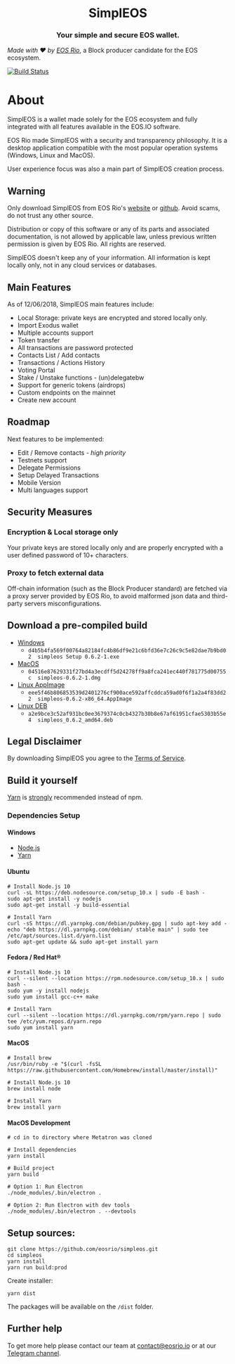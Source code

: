 <h1 align="center">
  <br>
  SimplEOS
  <br>
</h1>
<h3 align="center">
Your simple and secure EOS wallet.
</h3>

*Made with :hearts: by [EOS Rio](https://eosrio.io/)*, a Block producer candidate for the EOS ecosystem.

[![Build Status](https://travis-ci.com/eosrio/simpleos.svg?branch=master)](https://travis-ci.com/eosrio/simpleos)

# About

SimplEOS is a wallet made solely for the EOS ecosystem and fully integrated with all features available in the EOS.IO software.
 
EOS Rio made SimplEOS with a security and transparency philosophy. It is a desktop application compatible with the most popular operation systems (Windows, Linux and MacOS).

User experience focus was also a main part of SimplEOS creation process.  

## Warning

Only download SimplEOS from EOS Rio's [website](https://eosrio.io/simpleos/) or [github](https://github.com/eosrio/simpleos). Avoid scams, do not trust any other source.

Distribution or copy of this software or any of its parts and associated documentation, is not allowed by applicable law, unless previous written permission is given by EOS Rio. All rights are reserved.

SimplEOS doesn't keep any of your information. All information is kept locally only, not in any cloud services or databases.

## Main Features
As of 12/06/2018, SimplEOS main features include:

- Local Storage: private keys are encrypted and stored locally only.
- Import Exodus wallet
- Multiple accounts support
- Token transfer
- All transactions are password protected
- Contacts List / Add contacts
- Transactions / Actions History
- Voting Portal
- Stake / Unstake functions - (un)delegatebw
- Support for generic tokens (airdrops)
- Custom endpoints on the mainnet
- Create new account

## Roadmap

Next features to be implemented:
- Edit / Remove contacts *- high priority*
- Testnets support
- Delegate Permissions
- Setup Delayed Transactions
- Mobile Version
- Multi languages support

## Security Measures
### Encryption & Local storage only
Your private keys are stored locally only and are properly encrypted with a user defined password of 10+ characters.

### Proxy to fetch external data
Off-chain information (such as the Block Producer standard) are fetched via a proxy server provided by EOS Rio, to avoid malformed json data and third-party servers misconfigurations. 

## Download a pre-compiled build
- [Windows](https://github.com/eosrio/simpleos/releases/download/v0.6.2-1/simpleos.Setup.0.6.2-1.exe)
  - `d4b5b4fa569f00764a82184fc4b86df9e21c6bfd36e7c26c9c5e82dae7b9bd02  simpleos Setup 0.6.2-1.exe`
- [MacOS](https://github.com/eosrio/simpleos/releases/download/v0.6.2-1/simpleos-0.6.2-1.dmg)
  - `04516e87629331f27bd4a3ecdff5d24278ff9a8fca241ec440f781775d00755c  simpleos-0.6.2-1.dmg`
- [Linux AppImage](https://github.com/eosrio/simpleos/releases/download/v0.6.2/simpleos-0.6.2-x86_64.AppImage)
  - `eee5f46b806853539d2401276cf900ace592affcddca59ad0f6f1a2a4f83dd22  simpleos-0.6.2-x86_64.AppImage`
- [Linux DEB](https://github.com/eosrio/simpleos/releases/download/v0.6.2/simpleos_0.6.2_amd64.deb)
  - `a2e9bce3c52af931bc0ee3679374c0cb4327b30b8e67af61951cfae5303b55e4  simpleos_0.6.2_amd64.deb`

## Legal Disclaimer

By downloading SimplEOS you agree to the [Terms of Service](https://eosrio.io/terms-of-service/).

## Build it yourself

[Yarn](http://yarnpkg.com/) is [strongly](https://github.com/electron-userland/electron-builder/issues/1147#issuecomment-276284477) recommended instead of npm.

### Dependencies Setup

#### Windows
- [Node.js](https://nodejs.org/en/download/current/)
- [Yarn](https://yarnpkg.com/en/docs/install#windows-stable)

#### Ubuntu
```
# Install Node.js 10
curl -sL https://deb.nodesource.com/setup_10.x | sudo -E bash -
sudo apt-get install -y nodejs
sudo apt-get install -y build-essential

# Install Yarn
curl -sS https://dl.yarnpkg.com/debian/pubkey.gpg | sudo apt-key add -
echo "deb https://dl.yarnpkg.com/debian/ stable main" | sudo tee /etc/apt/sources.list.d/yarn.list
sudo apt-get update && sudo apt-get install yarn
```

#### Fedora / Red Hat®
```
# Install Node.js 10
curl --silent --location https://rpm.nodesource.com/setup_10.x | sudo bash -
sudo yum -y install nodejs
sudo yum install gcc-c++ make

# Install Yarn
curl --silent --location https://dl.yarnpkg.com/rpm/yarn.repo | sudo tee /etc/yum.repos.d/yarn.repo
sudo yum install yarn
```

#### MacOS
```
# Install brew
/usr/bin/ruby -e "$(curl -fsSL https://raw.githubusercontent.com/Homebrew/install/master/install)"

# Install Node.js 10
brew install node

# Install Yarn
brew install yarn
```

#### MacOS Development
```
# cd in to directory where Metatron was cloned

# Install dependencies
yarn install

# Build project
yarn build

# Option 1: Run Electron
./node_modules/.bin/electron .

# Option 2: Run Electron with dev tools
./node_modules/.bin/electron . --devtools

```

## Setup sources:
```console
git clone https://github.com/eosrio/simpleos.git
cd simpleos
yarn install
yarn run build:prod
```
Create installer:
```
yarn dist
```
The packages will be available on the `/dist` folder.

## Further help

To get more help please contact our team at contact@eosrio.io or at our [Telegram channel](https://t.me/eosrio).
